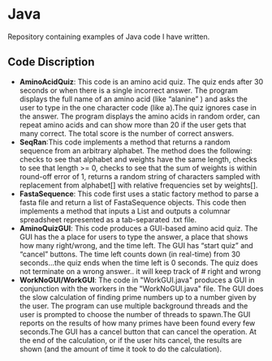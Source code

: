 # Java
Repository containing examples of Java code I have written. 

## Code Discription 

* **AminoAcidQuiz**: This code is an amino acid quiz. The quiz ends after 30 seconds or when there is a single incorrect answer. The program displays the full name of an amino acid (like “alanine” ) and asks the user to type in the one character code (like a).The quiz ignores case in the answer. The program displays the amino acids in random order, can repeat amino acids and can show more than 20 if the user gets that many correct. The total score is the number of correct answers. 
* **SeqRan**:This code implements a method that returns a random sequence from an arbitrary alphabet. The method does the following: checks to see that alphabet and weights have the same length, checks to see that length >= 0, checks to see that the sum of weights is within round-off error of 1, returns a random string of characters sampled with replacement from alphabet[] with relative frequencies set by weights[]. 
* **FastaSequence**: This code first uses a static factory method to parse a fasta file and return a list of FastaSequence objects. This code then implements a method that inputs a List<FastaSequence> and outputs a columnar spreadsheet represented as a tab-separated .txt file.
* **AminoQuizGUI**: This code produces a GUI-based amino acid quiz. The GUI has the a place for users to type the answer, a place that shows how many right/wrong, and the time left. The GUI has “start quiz” and “cancel” buttons. The time left counts down (in real-time) from 30 seconds...the quiz ends when the time left is 0 seconds. The quiz does not terminate on a wrong answer.. it will keep track of # right and wrong
* **WorkNoGUI/WorkGUI**: The code in "WorkGUI.java" produces a GUI in conjunction with the workers in the "WorkNoGUI.java" file. The GUI does the slow calculation of finding prime numbers up to a number given by the user. The program can use multiple background threads and the user is prompted to choose the number of threads to spawn.The GUI reports on the results of how many primes have been found every few seconds.The GUI has a cancel button that can cancel the operation. At the end of the calculation, or if the user hits cancel, the results are shown (and the amount of time it took to do the calculation).



